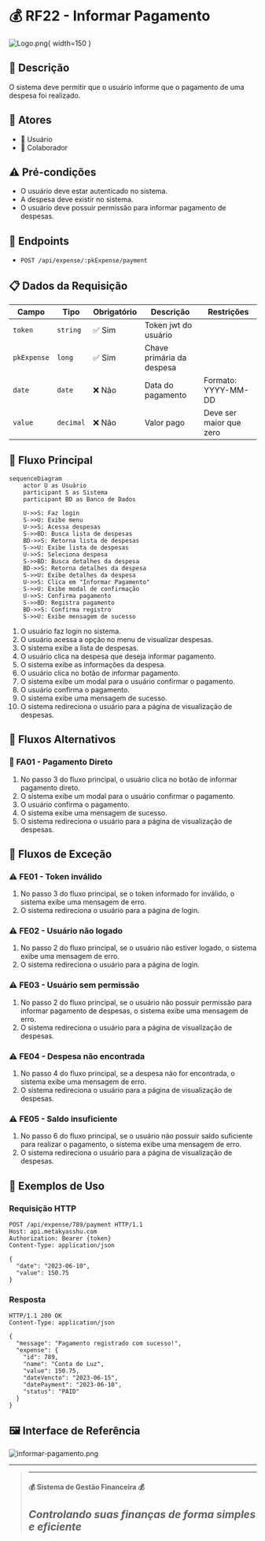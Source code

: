 # 💰 RF22 - Informar Pagamento 

![Logo.png](Logo.png){ width=150 }

## 📝 Descrição

O sistema deve permitir que o usuário informe que o pagamento de uma despesa foi realizado.

## 👥 Atores

- 👤 Usuário
- 👥 Colaborador

## ⚠️ Pré-condições

- O usuário deve estar autenticado no sistema.
- A despesa deve existir no sistema.
- O usuário deve possuir permissão para informar pagamento de despesas.

## 🔌 Endpoints

- `POST /api/expense/:pkExpense/payment`

## 📋 Dados da Requisição

| Campo       | Tipo      | Obrigatório | Descrição                 | Restrições |
|-------------|-----------|-------------|---------------------------|------------|
| `token`     | `string`  | ✅ Sim      | Token jwt do usuário      |            |
| `pkExpense` | `long`    | ✅ Sim      | Chave primária da despesa |            |
| `date`      | `date`    | ❌ Não      | Data do pagamento         | Formato: YYYY-MM-DD |
| `value`     | `decimal` | ❌ Não      | Valor pago                | Deve ser maior que zero |

## 🔄 Fluxo Principal

```mermaid
sequenceDiagram
    actor U as Usuário
    participant S as Sistema
    participant BD as Banco de Dados
    
    U->>S: Faz login
    S->>U: Exibe menu
    U->>S: Acessa despesas
    S->>BD: Busca lista de despesas
    BD->>S: Retorna lista de despesas
    S->>U: Exibe lista de despesas
    U->>S: Seleciona despesa
    S->>BD: Busca detalhes da despesa
    BD->>S: Retorna detalhes da despesa
    S->>U: Exibe detalhes da despesa
    U->>S: Clica em "Informar Pagamento"
    S->>U: Exibe modal de confirmação
    U->>S: Confirma pagamento
    S->>BD: Registra pagamento
    BD->>S: Confirma registro
    S->>U: Exibe mensagem de sucesso
```

1. O usuário faz login no sistema.
2. O usuário acessa a opção no menu de visualizar despesas.
3. O sistema exibe a lista de despesas.
4. O usuário clica na despesa que deseja informar pagamento.
5. O sistema exibe as informações da despesa.
6. O usuário clica no botão de informar pagamento.
7. O sistema exibe um modal para o usuário confirmar o pagamento.
8. O usuário confirma o pagamento.
9. O sistema exibe uma mensagem de sucesso.
10. O sistema redireciona o usuário para a página de visualização de despesas.

## 🔀 Fluxos Alternativos

### 🔄 FA01 - Pagamento Direto
1. No passo 3 do fluxo principal, o usuário clica no botão de informar pagamento direto.
2. O sistema exibe um modal para o usuário confirmar o pagamento.
3. O usuário confirma o pagamento.
4. O sistema exibe uma mensagem de sucesso.
5. O sistema redireciona o usuário para a página de visualização de despesas.

## 🚫 Fluxos de Exceção

### ⚠️ FE01 - Token inválido
1. No passo 3 do fluxo principal, se o token informado for inválido, o sistema exibe uma mensagem de erro.
2. O sistema redireciona o usuário para a página de login.

### ⚠️ FE02 - Usuário não logado
1. No passo 2 do fluxo principal, se o usuário não estiver logado, o sistema exibe uma mensagem de erro.
2. O sistema redireciona o usuário para a página de login.

### ⚠️ FE03 - Usuário sem permissão
1. No passo 2 do fluxo principal, se o usuário não possuir permissão para informar pagamento de despesas, o sistema exibe uma mensagem de erro.
2. O sistema redireciona o usuário para a página de visualização de despesas.

### ⚠️ FE04 - Despesa não encontrada
1. No passo 4 do fluxo principal, se a despesa não for encontrada, o sistema exibe uma mensagem de erro.
2. O sistema redireciona o usuário para a página de visualização de despesas.

### ⚠️ FE05 - Saldo insuficiente
1. No passo 6 do fluxo principal, se o usuário não possuir saldo suficiente para realizar o pagamento, o sistema exibe uma mensagem de erro.
2. O sistema redireciona o usuário para a página de visualização de despesas.

## 🧪 Exemplos de Uso

### Requisição HTTP
```http
POST /api/expense/789/payment HTTP/1.1
Host: api.metakyasshu.com
Authorization: Bearer {token}
Content-Type: application/json

{
  "date": "2023-06-10",
  "value": 150.75
}
```

### Resposta
```http
HTTP/1.1 200 OK
Content-Type: application/json

{
  "message": "Pagamento registrado com sucesso!",
  "expense": {
    "id": 789,
    "name": "Conta de Luz",
    "value": 150.75,
    "dateVencto": "2023-06-15",
    "datePayment": "2023-06-10",
    "status": "PAID"
  }
}
```

## 🖼️ Interface de Referência

![informar-pagamento.png](informar-pagamento.png)

---

> ---------------------------------------------------------------------------
> #### 💰 Sistema de Gestão Financeira 💰
> ***Controlando suas finanças de forma simples e eficiente***
> ---------------------------------------------------------------------------